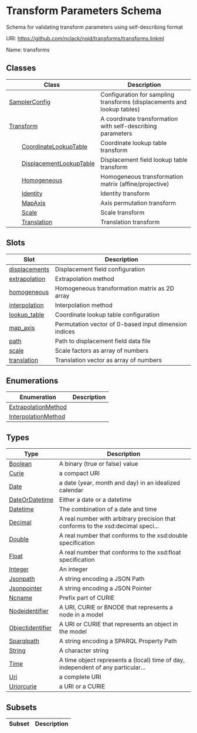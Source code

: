 # Transform Parameters Schema

Schema for validating transform parameters using self-describing format

URI: https://github.com/nclack/noid/transforms/transforms.linkml

Name: transforms



## Classes

| Class | Description |
| --- | --- |
| [SamplerConfig](SamplerConfig.md) | Configuration for sampling transforms (displacements and lookup tables) |
| [Transform](Transform.md) | A coordinate transformation with self-describing parameters |
| &nbsp;&nbsp;&nbsp;&nbsp;&nbsp;&nbsp;&nbsp;&nbsp;[CoordinateLookupTable](CoordinateLookupTable.md) | Coordinate lookup table transform |
| &nbsp;&nbsp;&nbsp;&nbsp;&nbsp;&nbsp;&nbsp;&nbsp;[DisplacementLookupTable](DisplacementLookupTable.md) | Displacement field lookup table transform |
| &nbsp;&nbsp;&nbsp;&nbsp;&nbsp;&nbsp;&nbsp;&nbsp;[Homogeneous](Homogeneous.md) | Homogeneous transformation matrix (affine/projective) |
| &nbsp;&nbsp;&nbsp;&nbsp;&nbsp;&nbsp;&nbsp;&nbsp;[Identity](Identity.md) | Identity transform |
| &nbsp;&nbsp;&nbsp;&nbsp;&nbsp;&nbsp;&nbsp;&nbsp;[MapAxis](MapAxis.md) | Axis permutation transform |
| &nbsp;&nbsp;&nbsp;&nbsp;&nbsp;&nbsp;&nbsp;&nbsp;[Scale](Scale.md) | Scale transform |
| &nbsp;&nbsp;&nbsp;&nbsp;&nbsp;&nbsp;&nbsp;&nbsp;[Translation](Translation.md) | Translation transform |



## Slots

| Slot | Description |
| --- | --- |
| [displacements](displacements.md) | Displacement field configuration |
| [extrapolation](extrapolation.md) | Extrapolation method |
| [homogeneous](homogeneous.md) | Homogeneous transformation matrix as 2D array |
| [interpolation](interpolation.md) | Interpolation method |
| [lookup_table](lookup_table.md) | Coordinate lookup table configuration |
| [map_axis](map_axis.md) | Permutation vector of 0-based input dimension indices |
| [path](path.md) | Path to displacement field data file |
| [scale](scale.md) | Scale factors as array of numbers |
| [translation](translation.md) | Translation vector as array of numbers |


## Enumerations

| Enumeration | Description |
| --- | --- |
| [ExtrapolationMethod](ExtrapolationMethod.md) |  |
| [InterpolationMethod](InterpolationMethod.md) |  |


## Types

| Type | Description |
| --- | --- |
| [Boolean](Boolean.md) | A binary (true or false) value |
| [Curie](Curie.md) | a compact URI |
| [Date](Date.md) | a date (year, month and day) in an idealized calendar |
| [DateOrDatetime](DateOrDatetime.md) | Either a date or a datetime |
| [Datetime](Datetime.md) | The combination of a date and time |
| [Decimal](Decimal.md) | A real number with arbitrary precision that conforms to the xsd:decimal speci... |
| [Double](Double.md) | A real number that conforms to the xsd:double specification |
| [Float](Float.md) | A real number that conforms to the xsd:float specification |
| [Integer](Integer.md) | An integer |
| [Jsonpath](Jsonpath.md) | A string encoding a JSON Path |
| [Jsonpointer](Jsonpointer.md) | A string encoding a JSON Pointer |
| [Ncname](Ncname.md) | Prefix part of CURIE |
| [Nodeidentifier](Nodeidentifier.md) | A URI, CURIE or BNODE that represents a node in a model |
| [Objectidentifier](Objectidentifier.md) | A URI or CURIE that represents an object in the model |
| [Sparqlpath](Sparqlpath.md) | A string encoding a SPARQL Property Path |
| [String](String.md) | A character string |
| [Time](Time.md) | A time object represents a (local) time of day, independent of any particular... |
| [Uri](Uri.md) | a complete URI |
| [Uriorcurie](Uriorcurie.md) | a URI or a CURIE |


## Subsets

| Subset | Description |
| --- | --- |
